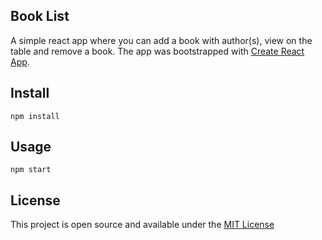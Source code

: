 ## Book List

A simple react app where you can add a book with author(s), view on the table and remove a book.
The app was bootstrapped with [Create React App](https://github.com/facebook/create-react-app).

## Install

`npm install`

## Usage

`npm start`

## License

This project is open source and available under the <a href="https://github.com/Invincible-Sazzad/book_list/blob/master/LICENSE">MIT License</a>
